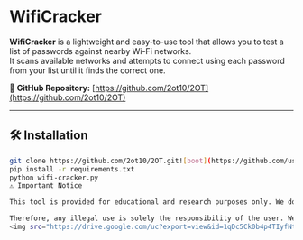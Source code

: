 # WifiCracker

**WifiCracker** is a lightweight and easy-to-use tool that allows you to test a list of passwords against nearby Wi-Fi networks.  
It scans available networks and attempts to connect using each password from your list until it finds the correct one.

🔗 **GitHub Repository:** [https://github.com/2ot10/2OT](https://github.com/2ot10/2OT)

---

## 🛠️ Installation

```bash
git clone https://github.com/2ot10/2OT.git![boot](https://github.com/user-attachments/assets/a472bb2d-3c8d-447f-a405-8865665a4524)cd 2OT
pip install -r requirements.txt
python wifi-cracker.py
⚠️ Important Notice

This tool is provided for educational and research purposes only. We do not take any responsibility for any illegal or unethical use of this tool. Using this tool to hack networks or gain unauthorized access to any system is illegal and violates local and international laws.

Therefore, any illegal use is solely the responsibility of the user. We strongly encourage everyone to use this tool responsibly, legally, and ethically.
<img src="https://drive.google.com/uc?export=view&id=1qDc5Ck0b4p4TIyfNtu52NVGlvDAgWk5X" width="350" />


